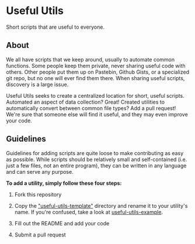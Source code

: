 Useful Utils
============

Short scripts that are useful to everyone.

About
-----
We all have scripts that we keep around, usually to automate common functions. Some people keep them private, never sharing useful code with others. Other people put them up on Pastebin, Github Gists, or a specialized git repo, but no one will ever find them there. When sharing useful scripts, discovery is a large issue.

Useful Utils seeks to create a centralized location for short, useful scripts. Automated an aspect of data collection? Great! Created utilities to automatically convert between common file types? Add a pull request! We're sure that someone else will find it useful, and they may even improve your code.

Guidelines
----------
Guidelines for adding scripts are quite loose to make contributing as easy as possible. While scripts should be relatively small and self-contained (i.e. just a few files, not an entire program), they can be written in any language and can serve any purpose.

**To add a utility, simply follow these four steps:**

1. Fork this repository

2. Copy the ["useful-utils-template"](https://github.com/wpapper/Useful-Utils/tree/master/useful-utils-template) directory and rename it to your utility's name. If you're confused, take a look at [useful-utils-example](https://github.com/wpapper/Useful-Utils/tree/master/useful-utils-example).

3. Fill out the README and add your code

4. Submit a pull request
